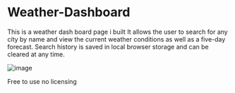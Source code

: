 # Weather-Dashboard

This is a weather dash board page i built It allows the user to search for any city by name and view the current weather conditions as well as a five-day forecast. Search history is saved in local browser storage and can be cleared at any time.

![image](https://user-images.githubusercontent.com/14128252/202872519-8c3a3238-dfcd-4944-9c0a-43c4387a81b2.png)

Free to use no licensing
